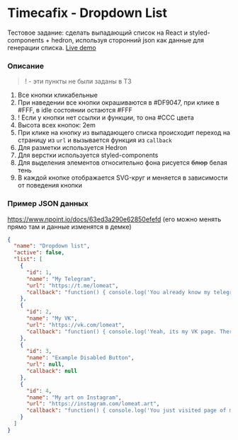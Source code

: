 # Timecafix - Dropdown List

Тестовое задание: сделать выпадающий список на React и styled-components + hedron, используя сторонний json как данные для генерации списка.
[Live demo](https://timecafix-filipenko.netlify.app/)

### Описание

> ! - эти пункты не были заданы в ТЗ

1. Все кнопки кликабельные
2. При наведении все кнопки окрашиваются в #DF9047, при клике в #FFF, в idle состоянии остаются #FFF
3. ! Если у кнопки нет ссылки и функции, то она #CCC цвета
4. Высота всех кнопок: 2em
5. При клике на кнопку из выпадающего списка происходит переход на страницу из `url` и вызывается функция из `callback`
6. Для разметки используется Hedron
7. Для верстки используется styled-components
8. Для выделения элементов относительно фона рисуется ~~блюр~~ белая тень
9. В каждой кнопке отображается SVG-круг и меняется в зависимости от поведения кнопки

### Пример JSON данных

https://www.npoint.io/docs/63ed3a290e62850efefd (его можно менять прямо там и данные изменятся в демке)

```json
{
  "name": "Dropdown list",
  "active": false,
  "list": [
    {
      "id": 1,
      "name": "My Telegram",
      "url": "https://t.me/lomeat",
      "callback": "function() { console.log('You already know my telegram contact :D'); }"
    },
    {
      "id": 2,
      "name": "My VK",
      "url": "https://vk.com/lomeat",
      "callback": "function() { console.log('Yeah, its my VK page. There I post soul`s music tracks and create author`s playlists'); }"
    },
    {
      "id": 3,
      "name": "Example Disabled Button",
      "url": null,
      "callback": null
    },
    {
      "id": 4,
      "name": "My art on Instagram",
      "url": "https://instagram.com/lomeat.art",
      "callback": "function() { console.log('You just visited page of my hobbie. Sometimes I draw these stickers when feel inspiration of my girl'); }"
    }
  ]
}
```
